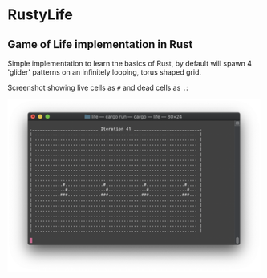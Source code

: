# RustyLife
## Game of Life implementation in Rust

Simple implementation to learn the basics of Rust, by default will spawn 4 'glider' patterns on an infinitely looping, torus shaped grid.

Screenshot showing live cells as ```#``` and dead cells as ```.```:

![screenshot](Screenshot.png)
